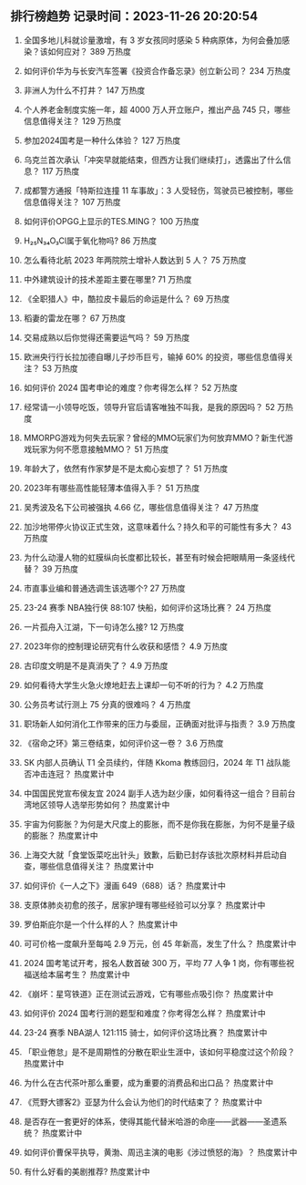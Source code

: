 
## 排行榜趋势 记录时间：2023-11-26 20:20:54
  
  1. 全国多地儿科就诊量激增，有 3 岁女孩同时感染 5 种病原体，为何会叠加感染？该如何应对？ 389 万热度
    
  2. 如何评价华为与长安汽车签署《投资合作备忘录》创立新公司？ 234 万热度
    
  3. 非洲人为什么不打井？ 147 万热度
    
  4. 个人养老金制度实施一年，超 4000 万人开立账户，推出产品 745 只，哪些信息值得关注？ 129 万热度
    
  5. 参加2024国考是一种什么体验？ 127 万热度
    
  6. 乌克兰首次承认「冲突早就能结束，但西方让我们继续打」，透露出了什么信息？ 117 万热度
    
  7. 成都警方通报「特斯拉连撞 11 车事故」：3 人受轻伤，驾驶员已被控制，哪些信息值得关注？ 107 万热度
    
  8. 如何评价OPGG上显示的TES.MING？ 100 万热度
    
  9. H₂₅N₃₄O₃Cl属于氧化物吗? 86 万热度
    
  10. 怎么看待北航 2023 年两院院士增补人数达到 5 人？ 75 万热度
    
  11. 中外建筑设计的技术差距主要在哪里? 71 万热度
    
  12. 《全职猎人》中，酷拉皮卡最后的命运是什么？ 69 万热度
    
  13. 稻妻的雷龙在哪？ 67 万热度
    
  14. 交易成熟以后你觉得还需要运气吗？ 59 万热度
    
  15. 欧洲央行行长拉加德自曝儿子炒币巨亏，输掉 60% 的投资，哪些信息值得关注？ 53 万热度
    
  16. 如何评价 2024 国考申论的难度？你考得怎么样？ 52 万热度
    
  17. 经常请一小领导吃饭，领导升官后请客唯独不叫我，是我的原因吗？ 52 万热度
    
  18. MMORPG游戏为何失去玩家？曾经的MMO玩家们为何放弃MMO？新生代游戏玩家为何不愿意接触MMO？ 51 万热度
    
  19. 年龄大了，依然有作家梦是不是太痴心妄想了？ 51 万热度
    
  20. 2023年有哪些高性能轻薄本值得入手？ 51 万热度
    
  21. 吴秀波及名下公司被强执 4.66 亿，哪些信息值得关注？ 47 万热度
    
  22. 加沙地带停火协议正式生效，这意味着什么？持久和平的可能性有多大？ 43 万热度
    
  23. 为什么动漫人物的虹膜纵向长度都比较长，甚至有时候会把眼睛用一条竖线代替？ 39 万热度
    
  24. 市直事业编和普通选调生该选哪个? 27 万热度
    
  25. 23-24 赛季 NBA独行侠 88:107 快船，如何评价这场比赛？ 24 万热度
    
  26. 一片孤舟入江湖，下一句诗怎么接? 12 万热度
    
  27. 2023年你的控制理论研究有什么收获和感悟？ 4.9 万热度
    
  28. 古印度文明是不是真消失了？ 4.9 万热度
    
  29. 如何看待大学生火急火燎地赶去上课却一句不听的行为？ 4.2 万热度
    
  30. 公务员考试行测上 75 分真的很难吗？ 4 万热度
    
  31. 职场新人如何消化工作带来的压力与委屈，正确面对批评与指责？ 3.9 万热度
    
  32. 《宿命之环》第三卷结束，如何评价这一卷？ 3.6 万热度
    
  33. SK 内部人员确认 T1 全员续约，伴随 Kkoma 教练回归，2024 年 T1 战队能否冲击连冠？ 热度累计中
    
  34. 中国国民党宣布侯友宜 2024 副手人选为赵少康，如何看待这一组合？目前台湾地区领导人选举形势如何？ 热度累计中
    
  35. 宇宙为何膨胀？为何是大尺度上的膨胀，而不是你我在膨胀，为何不是量子级的膨胀？ 热度累计中
    
  36. 上海交大就「食堂饭菜吃出针头」致歉，后勤已封存该批次原材料并启动自查，哪些信息值得关注？ 热度累计中
    
  37. 如何评价《一人之下》漫画 649（688）话？ 热度累计中
    
  38. 支原体肺炎初愈的孩子，居家护理有哪些经验可以分享？ 热度累计中
    
  39. 罗伯斯庇尔是一个什么样的人？ 热度累计中
    
  40. 可可价格一度飙升至每吨 2.9 万元，创 45 年新高，发生了什么？ 热度累计中
    
  41. 2024 国考笔试开考，报名人数首破 300 万，平均 77 人争 1 岗，你有哪些祝福送给本届考生？ 热度累计中
    
  42. 《崩坏：星穹铁道》正在测试云游戏，它有哪些点吸引你？ 热度累计中
    
  43. 如何评价 2024 国考行测的题型和难度？你考得怎么样？ 热度累计中
    
  44. 23-24 赛季 NBA湖人 121:115 骑士，如何评价这场比赛？ 热度累计中
    
  45. 「职业倦怠」是不是周期性的分散在职业生涯中，该如何平稳度过这个阶段？ 热度累计中
    
  46. 为什么在古代茶叶那么重要，成为重要的消费品和出口品？ 热度累计中
    
  47. 《荒野大镖客2》亚瑟为什么会认为他们的时代结束了？ 热度累计中
    
  48. 是否存在一套更好的体系，使得其能代替米哈游的命座——武器——圣遗系统？ 热度累计中
    
  49. 如何评价曹保平执导，黄渤、周迅主演的电影《涉过愤怒的海》？ 热度累计中
    
  50. 有什么好看的美剧推荐? 热度累计中
    
